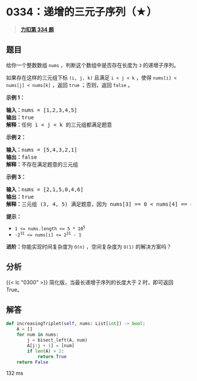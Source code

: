 # 0334：递增的三元子序列（★）


> <u>**[力扣第 334 题](https://leetcode.cn/problems/increasing-triplet-subsequence/)**</u>

## 题目

<p>给你一个整数数组 <code>nums</code> ，判断这个数组中是否存在长度为 <code>3</code> 的递增子序列。</p>

<p>如果存在这样的三元组下标 <code>(i, j, k)</code> 且满足 <code>i &lt; j &lt; k</code> ，使得 <code>nums[i] &lt; nums[j] &lt; nums[k]</code> ，返回 <code>true</code> ；否则，返回 <code>false</code> 。</p>



<p><strong>示例 1：</strong></p>

<pre>
<strong>输入：</strong>nums = [1,2,3,4,5]
<strong>输出：</strong>true
<strong>解释：</strong>任何 i &lt; j &lt; k 的三元组都满足题意
</pre>

<p><strong>示例 2：</strong></p>

<pre>
<strong>输入：</strong>nums = [5,4,3,2,1]
<strong>输出：</strong>false
<strong>解释：</strong>不存在满足题意的三元组</pre>

<p><strong>示例 3：</strong></p>

<pre>
<strong>输入：</strong>nums = [2,1,5,0,4,6]
<strong>输出：</strong>true
<strong>解释：</strong>三元组 (3, 4, 5) 满足题意，因为 nums[3] == 0 &lt; nums[4] == 4 &lt; nums[5] == 6
</pre>



<p><strong>提示：</strong></p>

<ul>
<li><code>1 &lt;= nums.length &lt;= 5 * 10<sup>5</sup></code></li>
<li><code>-2<sup>31</sup> &lt;= nums[i] &lt;= 2<sup>31</sup> - 1</code></li>
</ul>



<p><strong>进阶：</strong>你能实现时间复杂度为 <code>O(n)</code> ，空间复杂度为 <code>O(1)</code> 的解决方案吗？</p>


## 分析

{{< lc "0300" >}} 简化版，当最长递增子序列的长度大于 2 时，即可返回 True。

## 解答

```python
def increasingTriplet(self, nums: List[int]) -> bool:
    A = []
    for num in nums:
        j = bisect_left(A, num)
        A[j:j + 1] = [num]
        if len(A) > 2:
            return True
    return False
```
132 ms

